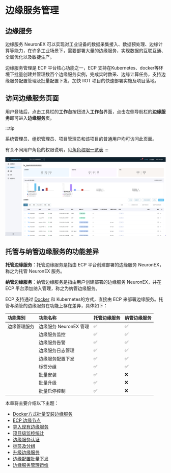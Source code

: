# 边缘服务管理

## 边缘服务
边缘服务 NeuronEX 可以实现对工业设备的数据采集接入、数据预处理、边缘计算等能力，在许多工业场景下，需要部署大量的边缘服务，实现数据的互联互通、全局优化以及敏捷生产。

边缘服务管理是 ECP 平台核心功能之一，ECP 支持在Kubernetes、docker等环境下批量创建并管理数百个边缘服务实例，完成实时数采、边缘计算任务，支持边缘服务配置管理及批量配置下发，加快 IIOT 项目的快速部署实施及项目落地。


## 访问边缘服务页面

用户登陆后，点击工具栏的**工作台**按钮进入**工作台**界面，点击左侧导航栏的**边缘服务**即可进入**边缘服务**页。

:::tip

系统管理员、组织管理员、项目管理员和该项目的普通用户均可访问此页面。

有关不同用户角色的权限说明，见[角色权限一览表](../acl/authorize.md#角色权限一览表)
::: 

![edge-list](./_assets/edge-list.png) 

## 托管与纳管边缘服务的功能差异

**托管边缘服务**：托管边缘服务是指由 ECP 平台创建部署的边缘服务 NeuronEX，称之为托管 NeuronEX 服务。

**纳管边缘服务**：纳管边缘服务是指由用户创建部署的边缘服务 NeuronEX，并在 ECP 平台添加纳入管理，称之为纳管边缘服务。

ECP 支持通过 [Docker](batch_install) 和 Kubernetes的方式，直接由 ECP 来部署边缘服务。托管与纳管的边缘服务在功能上存在差异，具体如下：

|功能类别| 功能名称 | 托管边缘服务 | 纳管边缘服务 |
| :--------------| :-------| :----| :----|
|边缘管理服务|边缘服务 NeuronEX 管理|✅|✅|
||边缘服务监控|✅|✅|
||边缘服务告警|✅|✅|
||边缘服务日志管理|✅|✅|
||边缘服务配置下发|✅|✅|
||标签分组|✅|✅|
||批量安装|✅|❌|
||批量升级|✅|❌|
||批量启停控制|✅|❌|




本章将主要介绍以下主题：

- [Docker方式批量安装边缘服务](batch_intall)
- [ECP 边缘节点](docker_node)
- [导入现有边缘服务](batch_import)
- [项目级监控统计](edge_project_statistics)
- [边缘服务认证](e2c)
- [标签及分组](batch_tag)
- [升级边缘服务](batch_upgrade)
- [边缘配置批量下发](batch_distribution)
- [边缘服务管理运维](edge_ops)
